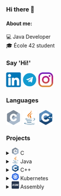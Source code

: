 ### Hi there 👋
#### About me:
:computer: Java Developer  
:mortar_board: École 42 student  

### Say 'Hi!'
[<img src='/contacts/linkedin.png' alt='linkedin' height='40'>](https://www.linkedin.com/in/aidar-dyuvarov-671917212/)
[<img src='/contacts/telegram.png' alt='telegram' height='40'>](https://t.me/dyuvarov)
[<img src='/contacts/inst.png' height='40'>](https://www.instagram.com/dyuvarov/)

### Languages
<img src='/languages_tools/c_512x512.png' alt='c' height='40'> <img src='/languages_tools/java_512x512.png' alt='java' height='40'> <img src='/languages_tools/cpp_512x512.png' alt='cpp' height='40'>

### Projects

<details><summary><img src='/languages_tools/c_512x512.png' alt='c' height='20'> C</summary>

[3D game](https://github.com/Dyuvarov/3D_game_C.git)  
[Dining philosophers](https://github.com/Dyuvarov/Dining-philosophers.git)  
[miniSHELL](https://github.com/Dyuvarov/minishell)   
</details>

<details><summary><img src='/languages_tools/java_512x512.png' alt='java' height='20'> Java</summary>

[VaccinationApp](https://github.com/Dyuvarov/VaccinationApp)  
[Travelator (Telegram bot)](https://github.com/Dyuvarov/TravelatorBOT)  
[ClansGold (JakartaEE app)](https://github.com/Dyuvarov/ClansGold)  
[Text game](https://github.com/Dyuvarov/AlchemistConsoleGame)  
[Flights (Spring Boot web service)](https://github.com/Dyuvarov/Flights_Web_Service)    
</details>

<details><summary><img src='/languages_tools/cpp_512x512.png' alt='cpp' height='20'> C++</summary>

[IRC server](https://github.com/Dyuvarov/IRC_server)  
[STL containers implementation](https://github.com/Dyuvarov/CPP_Containers)

</details>

<details><summary><img src='/languages_tools/kuber_512x512.png' alt='kubernetes' height='20'> Kubernetes</summary>

[Services](https://github.com/Dyuvarov/Services)

</details>

<details><summary><img src='/languages_tools/assembler.png' alt='assembler' height='20'> Assembly</summary>

[library on assembler](https://github.com/Dyuvarov/Library_asm)

</details>
